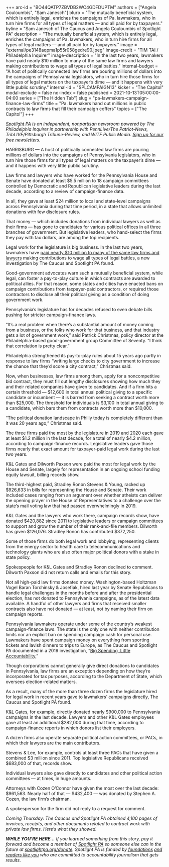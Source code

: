 +++
arc-id = "BO44QATP7ZBVDB2WC4GDFDUPTM"
authors = ["Angela Couloumbis", "Sam Janesch"]
blurb = "The mutually beneficial system, which is entirely legal, enriches the campaigns of Pa. lawmakers, who in turn hire firms for all types of legal matters — and all paid for by taxpayers."
byline = "Sam Janesch of The Caucus and Angela Couloumbis of Spotlight PA"
description = "The mutually beneficial system, which is entirely legal, enriches the campaigns of Pa. lawmakers, who in turn hire firms for all types of legal matters — and all paid for by taxpayers."
image = "external/pe3148aqpma1p55r058gedre90.jpeg"
image-credit = "TIM TAI / Philadelphia Inquirer"
image-description = "In the last two years, lawmakers have paid nearly $10 million to many of the same law firms and lawyers making contributions to wage all types of legal battles."
internal-budget = "A host of politically connected law firms are pouring millions of dollars into the campaigns of Pennsylvania legislators, who in turn hire those firms for all types of legal matters on the taxpayer’s dime — and it happens with very little public scrutiny."
internal-id = "SPLCAMPAIGN13"
kicker = "The Capitol"
modal-exclude = false
no-index = false
published = 2021-10-13T05:00:00-04:00
series = ["The Hidden Tab"]
slug = "pa-lawmakers-campaign-finance-law-firms"
title = "Pa. lawmakers hand out millions in public contracts to law firms that fill their campaign coffers"
topics = ["The Capitol"]
+++

<a href="https://www.spotlightpa.org/"><i>Spotlight PA</i></a><i> is an independent, nonpartisan newsroom powered by The Philadelphia Inquirer in partnership with PennLive/The Patriot-News, TribLIVE/Pittsburgh Tribune-Review, and WITF Public Media. </i><a href="https://www.spotlightpa.org/newsletters"><i>Sign up for our free newsletters</i></a><i>.</i>

HARRISBURG — A host of politically connected law firms are pouring millions of dollars into the campaigns of Pennsylvania legislators, who in turn hire those firms for all types of legal matters on the taxpayer’s dime — and it happens with very little public scrutiny.

Law firms and lawyers who have worked for the Pennsylvania House and Senate have donated at least $5.5 million to 18 campaign committees controlled by Democratic and Republican legislative leaders during the last decade, according to a review of campaign-finance data.

In all, they gave at least $24 million to local and state-level campaigns across Pennsylvania during that time period, in a state that allows unlimited donations with few disclosure rules.

<script src="https://www.spotlightpa.org/embed.js" async></script><div data-spl-embed-version="1" data-spl-src="https://www.spotlightpa.org/embeds/newsletter/"></div>

That money — which includes donations from individual lawyers as well as their firms — has gone to candidates for various political offices in all three branches of government. But legislative leaders, who hand-select the firms they pay with tax dollars, are among the top recipients.

Legal work for the legislature is big business. In the last two years, lawmakers have <a href="https://www.spotlightpa.org/news/2021/10/pennsylvania-legislature-legal-bills-private-lawyers/">paid nearly $10 million to many of the same law firms and lawyers</a> making contributions to wage all types of legal battles, a new investigation by The Caucus and Spotlight PA found.

Good-government advocates warn such a mutually beneficial system, while legal, can foster a pay-to-play culture in which contracts are awarded to political allies. For that reason, some states and cities have enacted bans on campaign contributions from taxpayer-paid contractors, or required those contractors to disclose all their political giving as a condition of doing government work.

Pennsylvania’s legislature has for decades refused to even debate bills pushing for stricter campaign-finance laws.

“It’s a real problem when there’s a substantial amount of money coming from a business, or the folks who work for that business, and that industry gets a lot of government work,” said Patrick Christmas, policy director at the Philadelphia-based good-government group Committee of Seventy. “I think that correlation is pretty clear.”

Philadelphia strengthened its pay-to-play rules about 15 years ago partly in response to law firms “writing large checks to city government to increase the chance that they’d score a city contract,” Christmas said.

Now, when businesses, law firms among them, apply for a noncompetitive bid contract, they must fill out lengthy disclosures showing how much they and their related companies have given to candidates. And if a firm hits a certain threshold — $12,600 in total annual political giving to a specific candidate or incumbent — it is barred from seeking a contract worth more than $25,000. The threshold for individuals is $3,100 in total annual giving to a candidate, which bars them from contracts worth more than $10,000.

“The political donation landscape in Philly today is completely different than it was 20 years ago,” Christmas said.

<div class="flourish-embed flourish-table" data-src="visualisation/7476171"><script src="https://public.flourish.studio/resources/embed.js"></script></div>

The three firms paid the most by the legislature in 2019 and 2020 each gave at least $1.2 million in the last decade, for a total of nearly $4.2 million, according to campaign-finance records. Legislative leaders gave those firms nearly that exact amount for taxpayer-paid legal work during the last two years.

K&amp;L Gates and Dilworth Paxson were paid the most for legal work by the House and Senate, largely for representation in an ongoing school funding equity lawsuit, billing records show.

The third-highest paid, Stradley Ronon Stevens &amp; Young, racked up $926,633 in bills for representing the House and Senate. Their work included cases ranging from an argument over whether atheists can deliver the opening prayer in the House of Representatives to a challenge over the state’s mail voting law that had passed overwhelmingly in 2019.

K&amp;L Gates and the lawyers who work there, campaign records show, have donated $420,882 since 2011 to legislative leaders or campaign committees to support and grow the number of their rank-and-file members. Dilworth has given $126,076. Stradley Ronon has contributed $372,250.

Some of those firms do both legal work and lobbying, representing clients from the energy sector to health care to telecommunications and technology giants who are also often major political donors with a stake in state policy.

Spokespeople for K&amp;L Gates and Stradley Ronon declined to comment. Dilworth Paxson did not return calls and emails for this story.

Not all high-paid law firms donated money. Washington-based Holtzman Vogel Baran Torchinsky &amp; Josefiak, hired last year by Senate Republicans to handle legal challenges in the months before and after the presidential election, has not donated to Pennsylvania campaigns, as of the latest data available. A handful of other lawyers and firms that received smaller contracts also have not donated — at least, not by naming their firm on campaign reports.

Pennsylvania lawmakers operate under some of the country’s weakest campaign-finance laws. The state is the only one with neither contribution limits nor an explicit ban on spending campaign cash for personal use. Lawmakers have spent campaign money on everything from sporting tickets and lavish dinners to trips to Europe, as The Caucus and Spotlight PA documented in a 2019 investigation, “<a href="https://www.spotlightpa.org/series/campaign-finance-2019/">Big Spending, Little Accountability.</a>”

Though corporations cannot generally give direct donations to candidates in Pennsylvania, law firms are an exception depending on how they’re incorporated for tax purposes, according to the Department of State, which oversees election-related matters.

As a result, many of the more than three dozen firms the legislature hired for legal work in recent years gave to lawmakers’ campaigns directly, The Caucus and Spotlight PA found.

<script src="https://www.spotlightpa.org/embed.js" async></script><div data-spl-embed-version="1" data-spl-src="https://www.spotlightpa.org/embeds/donate/?teaser_text=If%20you%20learned%20something%20from%20this%20report%2C%20pay%20it%20forward%20and%20become%20a%20member%20of%20Spotlight%20PA%20so%20someone%20else%20can%20in%20the%20future."></div>


K&amp;L Gates, for example, directly donated nearly $900,000 to Pennsylvania campaigns in the last decade. Lawyers and other K&amp;L Gates employees gave at least an additional $282,000 during that time, according to campaign-finance reports in which donors list their employers.

A dozen firms also operate separate political action committees, or PACs, in which their lawyers are the main contributors.

Stevens &amp; Lee, for example, controls at least three PACs that have given a combined $3 million since 2011. Top legislative Republicans received $683,000 of that, records show.

Individual lawyers also gave directly to candidates and other political action committees — at times, in huge amounts.

Attorneys with Cozen O’Connor have given the most over the last decade: $961,563. Nearly half of that — $432,400 — was donated by Stephen A. Cozen, the law firm’s chairman.

A spokesperson for the firm did not reply to a request for comment.

<i>Coming Thursday: The Caucus and Spotlight PA obtained 4,100 pages of invoices, receipts, and other documents related to contract work with private law firms. Here’s what they showed.</i>

<i><b>WHILE YOU’RE HERE...</b></i><i> If you learned something from this story, pay it forward and become a member of </i><a href="https://www.spotlightpa.org/"><i>Spotlight PA</i></a><i> so someone else can in the future at </i><a href="http://spotlightpa.org/donate"><i>spotlightpa.org/donate</i></a><i>. Spotlight PA is funded by</i><a href="https://www.spotlightpa.org/support"><i> foundations</i></a><i> </i><a href="https://www.spotlightpa.org/support"><i>and readers like you</i></a><i> who are committed to accountability journalism that gets results.</i>
